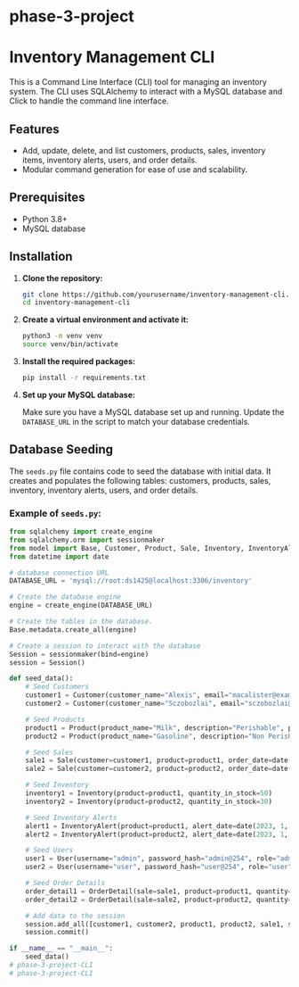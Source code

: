 # phase-3-project
# Inventory Management CLI

This is a Command Line Interface (CLI) tool for managing an inventory system. The CLI uses SQLAlchemy to interact with a MySQL database and Click to handle the command line interface.

## Features

- Add, update, delete, and list customers, products, sales, inventory items, inventory alerts, users, and order details.
- Modular command generation for ease of use and scalability.

## Prerequisites

- Python 3.8+
- MySQL database

## Installation

1. **Clone the repository:**
    ```bash
    git clone https://github.com/yourusername/inventory-management-cli.git
    cd inventory-management-cli
    ```

2. **Create a virtual environment and activate it:**
    ```bash
    python3 -m venv venv
    source venv/bin/activate
    ```

3. **Install the required packages:**
    ```bash
    pip install -r requirements.txt
    ```

4. **Set up your MySQL database:**

    Make sure you have a MySQL database set up and running. Update the `DATABASE_URL` in the script to match your database credentials.

## Database Seeding

The `seeds.py` file contains code to seed the database with initial data. It creates and populates the following tables: customers, products, sales, inventory, inventory alerts, users, and order details.

### Example of `seeds.py`:
```python
from sqlalchemy import create_engine
from sqlalchemy.orm import sessionmaker
from model import Base, Customer, Product, Sale, Inventory, InventoryAlert, User, OrderDetail
from datetime import date

# database connection URL
DATABASE_URL = 'mysql://root:ds1425@localhost:3306/inventory'

# Create the database engine
engine = create_engine(DATABASE_URL)

# Create the tables in the database.
Base.metadata.create_all(engine)

# Create a session to interact with the database
Session = sessionmaker(bind=engine)
session = Session()

def seed_data():
    # Seed Customers
    customer1 = Customer(customer_name="Alexis", email="macalister@example.com", phone_number="123-456-7890")
    customer2 = Customer(customer_name="Sczobozlai", email="sczobozlai@example.com", phone_number="987-654-3210")

    # Seed Products
    product1 = Product(product_name="Milk", description="Perishable", price=19.99)
    product2 = Product(product_name="Gasoline", description="Non Perishable", price=29.99)

    # Seed Sales
    sale1 = Sale(customer=customer1, product=product1, order_date=date(2023, 1, 15), quantity_sold=3, unit_price=19.99)
    sale2 = Sale(customer=customer2, product=product2, order_date=date(2023, 1, 20), quantity_sold=2, unit_price=29.99)

    # Seed Inventory
    inventory1 = Inventory(product=product1, quantity_in_stock=50)
    inventory2 = Inventory(product=product2, quantity_in_stock=30)

    # Seed Inventory Alerts 
    alert1 = InventoryAlert(product=product1, alert_date=date(2023, 1, 10), threshold_quantity=10, current_quantity=5)
    alert2 = InventoryAlert(product=product2, alert_date=date(2023, 1, 12), threshold_quantity=15, current_quantity=8)

    # Seed Users 
    user1 = User(username="admin", password_hash="admin@254", role="admin")
    user2 = User(username="user", password_hash="user@254", role="user")

    # Seed Order Details
    order_detail1 = OrderDetail(sale=sale1, product=product1, quantity=3, subtotal=59.97)
    order_detail2 = OrderDetail(sale=sale2, product=product2, quantity=2, subtotal=59.98)

    # Add data to the session
    session.add_all([customer1, customer2, product1, product2, sale1, sale2, inventory1, inventory2, alert1, alert2, user1, user2, order_detail1, order_detail2])
    session.commit()

if __name__ == "__main__":
    seed_data()
# phase-3-project-CLI
# phase-3-project-CLI
